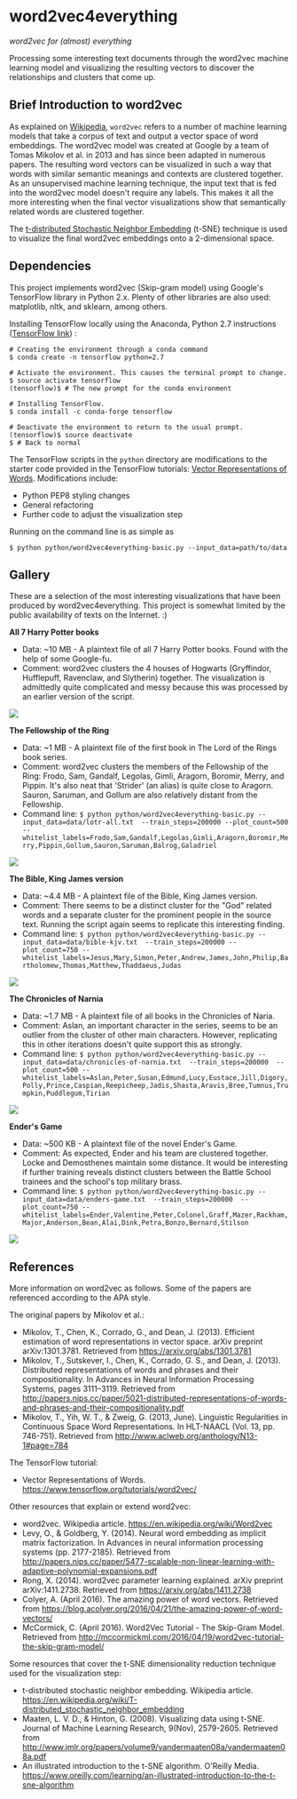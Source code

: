 # word2vec4everything

*word2vec for (almost) everything*

Processing some interesting text documents through the word2vec machine learning model and visualizing the resulting vectors to discover the relationships and clusters that come up.

## Brief Introduction to word2vec

As explained on [Wikipedia](https://en.wikipedia.org/wiki/Word2vec), `word2vec` refers to a number of machine learning models that take a corpus of text and output a vector space of word embeddings.
The word2vec model was created at Google by a team of Tomas Mikolov et al. in 2013 and has since been adapted in numerous papers. 
The resulting word vectors can be visualized in such a way that words with similar semantic meanings and contexts are clustered together. 
As an unsupervised machine learning technique, the input text that is fed into the word2vec model doesn't require any labels.
This makes it all the more interesting when the final vector visualizations show that semantically related words are clustered together.

The [t-distributed Stochastic Neighbor Embedding](https://en.wikipedia.org/wiki/T-distributed_stochastic_neighbor_embedding) (t-SNE) technique is used to visualize the final word2vec embeddings onto a 2-dimensional space.

## Dependencies

This project implements word2vec (Skip-gram model) using Google's TensorFlow library in Python 2.x. 
Plenty of other libraries are also used: matplotlib, nltk, and sklearn, among others.

Installing TensorFlow locally using the Anaconda, Python 2.7 instructions ([TensorFlow link](https://www.tensorflow.org/get_started/os_setup)) :
```
# Creating the environment through a conda command
$ conda create -n tensorflow python=2.7

# Activate the environment. This causes the terminal prompt to change.
$ source activate tensorflow
(tensorflow)$ # The new prompt for the conda environment

# Installing TensorFlow.
$ conda install -c conda-forge tensorflow

# Deactivate the environment to return to the usual prompt.
(tensorflow)$ source deactivate
$ # Back to normal
```

The TensorFlow scripts in the `python` directory are modifications to the starter code provided in the TensorFlow tutorials: [Vector Representations of Words](https://www.tensorflow.org/tutorials/word2vec/).
Modifications include:
- Python PEP8 styling changes
- General refactoring 
- Further code to adjust the visualization step

Running on the command line is as simple as
```
$ python python/word2vec4everything-basic.py --input_data=path/to/data 
```

## Gallery

These are a selection of the most interesting visualizations that have been produced by word2vec4everything. 
This project is somewhat limited by the public availability of texts on the Internet. :)

**All 7 Harry Potter books**

- Data: ~10 MB - A plaintext file of all 7 Harry Potter books. Found with the help of some Google-fu.
- Comment: word2vec clusters the 4 houses of Hogwarts (Gryffindor, Hufflepuff, Ravenclaw, and Slytherin) together. The visualization is admittedly quite complicated and messy because this was processed by an earlier version of the script.

![](images/tsne-hp-names-200k-steps-1500-plot-v2-houses-cluster.png)


**The Fellowship of the Ring**

- Data: ~1 MB - A plaintext file of the first book in The Lord of the Rings book series.
- Comment: word2vec clusters the members of the Fellowship of the Ring: Frodo, Sam, Gandalf, Legolas, Gimli, Aragorn, Boromir, Merry, and Pippin. It's also neat that 'Strider' (an alias) is quite close to Aragorn. Sauron, Saruman, and Gollum are also relatively distant from the Fellowship.
- Command line: `$ python python/word2vec4everything-basic.py --input_data=data/lotr-all.txt  --train_steps=200000 --plot_count=500  --whitelist_labels=Frodo,Sam,Gandalf,Legolas,Gimli,Aragorn,Boromir,Merry,Pippin,Gollum,Sauron,Saruman,Balrog,Galadriel`

![](images/tsne-lotr1-200k-steps-500-plot-1.png)


**The Bible, King James version**

- Data: ~4.4 MB - A plaintext file of the Bible, King James version.
- Comment: There seems to be a distinct cluster for the "God" related words and a separate cluster for the prominent people in the source text. Running the script again seems to replicate this interesting finding.
- Command line: `$ python python/word2vec4everything-basic.py --input_data=data/bible-kjv.txt  --train_steps=200000 --plot_count=750 --whitelist_labels=Jesus,Mary,Simon,Peter,Andrew,James,John,Philip,Bartholomew,Thomas,Matthew,Thaddaeus,Judas`

![](images/tsne-bible-kjv-200k-steps-750-plot-1.png)


**The Chronicles of Narnia**

- Data: ~1.7 MB - A plaintext file of all books in the Chronicles of Naria.
- Comment: Aslan, an important character in the series, seems to be an outlier from the cluster of other main characters. However, replicating this in other iterations doesn't quite support this as strongly.
- Command line: `$ python python/word2vec4everything-basic.py --input_data=data/chronicles-of-narnia.txt  --train_steps=200000  --plot_count=500 --whitelist_labels=Aslan,Peter,Susan,Edmund,Lucy,Eustace,Jill,Digory,Polly,Prince,Caspian,Reepicheep,Jadis,Shasta,Aravis,Bree,Tumnus,Trumpkin,Puddlegum,Tirian`
 
![](images/tsne-narnia-200k-steps-500-plot-1.png)


**Ender's Game**

- Data: ~500 KB - A plaintext file of the novel Ender's Game.
- Comment: As expected, Ender and his team are clustered together. Locke and Demosthenes maintain some distance. It would be interesting if further training reveals distinct clusters between the Battle School trainees and the school's top military brass.
- Command line: `$ python python/word2vec4everything-basic.py --input_data=data/enders-game.txt  --train_steps=200000  --plot_count=750 --whitelist_labels=Ender,Valentine,Peter,Colonel,Graff,Mazer,Rackham,Major,Anderson,Bean,Alai,Dink,Petra,Bonzo,Bernard,Stilson`

![](images/tsne-enders-game-200k-steps-750-plot-1.png)



## References

More information on word2vec as follows. Some of the papers are referenced according to the APA style.

The original papers by Mikolov et al.: 

- Mikolov, T., Chen, K., Corrado, G., and Dean, J. (2013). Efficient estimation of word representations in vector space. arXiv preprint arXiv:1301.3781. Retrieved from https://arxiv.org/abs/1301.3781 
- Mikolov, T., Sutskever, I., Chen, K., Corrado, G. S., and Dean, J. (2013). Distributed representations of words and phrases and their compositionality. In Advances in Neural Information Processing Systems, pages 3111–3119. Retrieved from http://papers.nips.cc/paper/5021-distributed-representations-of-words-and-phrases-and-their-compositionality.pdf
- Mikolov, T., Yih, W. T., & Zweig, G. (2013, June). Linguistic Regularities in Continuous Space Word Representations. In HLT-NAACL (Vol. 13, pp. 746-751). Retrieved from http://www.aclweb.org/anthology/N13-1#page=784

The TensorFlow tutorial:

- Vector Representations of Words. https://www.tensorflow.org/tutorials/word2vec/ 

Other resources that explain or extend word2vec:

- word2vec. Wikipedia article. https://en.wikipedia.org/wiki/Word2vec
- Levy, O., & Goldberg, Y. (2014). Neural word embedding as implicit matrix factorization. In Advances in neural information processing systems (pp. 2177-2185). Retrieved from http://papers.nips.cc/paper/5477-scalable-non-linear-learning-with-adaptive-polynomial-expansions.pdf
- Rong, X. (2014). word2vec parameter learning explained. arXiv preprint arXiv:1411.2738. Retrieved from https://arxiv.org/abs/1411.2738
- Colyer, A. (April 2016). The amazing power of word vectors. Retrieved from https://blog.acolyer.org/2016/04/21/the-amazing-power-of-word-vectors/
- McCormick, C. (April 2016). Word2Vec Tutorial - The Skip-Gram Model. Retrieved from http://mccormickml.com/2016/04/19/word2vec-tutorial-the-skip-gram-model/

Some resources that cover the t-SNE dimensionality reduction technique used for the visualization step:

- t-distributed stochastic neighbor embedding. Wikipedia article. https://en.wikipedia.org/wiki/T-distributed_stochastic_neighbor_embedding
- Maaten, L. V. D., & Hinton, G. (2008). Visualizing data using t-SNE. Journal of Machine Learning Research, 9(Nov), 2579-2605. Retrieved from http://www.jmlr.org/papers/volume9/vandermaaten08a/vandermaaten08a.pdf
- An illustrated introduction to the t-SNE algorithm. O'Reilly Media. https://www.oreilly.com/learning/an-illustrated-introduction-to-the-t-sne-algorithm


